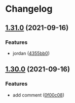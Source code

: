 # Changelog

## [1.31.0](https://www.github.com/willarmiros/test-package-lock-repo/compare/test-package-lock-repo-core-v1.30.0...test-package-lock-repo-core-v1.31.0) (2021-09-16)


### Features

* jordan ([4355bb0](https://www.github.com/willarmiros/test-package-lock-repo/commit/4355bb090f27aab9911d27583afe48c6714ff19d))

## [1.30.0](https://www.github.com/willarmiros/test-package-lock-repo/compare/test-package-lock-repo-core-v1.29.0...test-package-lock-repo-core-v1.30.0) (2021-09-16)


### Features

* add comment ([0f00c08](https://www.github.com/willarmiros/test-package-lock-repo/commit/0f00c0871d5758779b394219ed503012030bd5cf))
